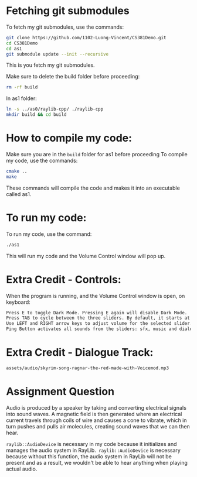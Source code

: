 # Fetching git submodules
To fetch my git submodules, use the commands:
```bash
git clone https://github.com/1102-Luong-Vincent/CS381Demo.git
cd CS381Demo
cd as1
git submodule update --init --recursive
```
This is you fetch my git submodules.

Make sure to delete the build folder before proceeding:
```bash
rm -rf build
```
In as1 folder:
```bash
ln -s ../as0/raylib-cpp/ ./raylib-cpp
mkdir build && cd build
```

# How to compile my code:
Make sure you are in the `build` folder for as1 before proceeding
To compile my code, use the commands:
```bash
cmake ..
make
```
These commands will compile the code and makes it into an executable called as1.

# To run my code:
To run my code, use the command:
```bash
./as1
```
This will run my code and the Volume Control window will pop up.

# Extra Credit - Controls:
When the program is running, and the Volume Control window is open, on keyboard:
```bash
Press E to toggle Dark Mode. Pressing E again will disable Dark Mode. 
Press TAB to cycle between the three sliders. By default, it starts at the SFXVolume slider.
Use LEFT and RIGHT arrow keys to adjust volume for the selected slider.
Ping Button activates all sounds from the sliders: sfx, music and dialogue. Either set the volume for each of the sliders individually to play each corresponding track or set the volume for all of the sliders at once to play all the tracks simultaneously. 
```

# Extra Credit - Dialogue Track:
```bash
assets/audio/skyrim-song-ragnar-the-red-made-with-Voicemod.mp3
```
# Assignment Question
Audio is produced by a speaker by taking and converting electrical signals into sound waves. A magnetic field is then generated where an electrical current travels through coils of wire and causes a cone to vibrate, which in turn pushes and pulls air molecules, creating sound waves that we can then hear. 

`raylib::AudioDevice` is necessary in my code because it initializes and manages the audio system in RayLib.` raylib::AudioDevice` is necessary because without this function, the audio system in RayLib will not be present and as a result, we wouldn't be able to hear anything when playing actual audio.